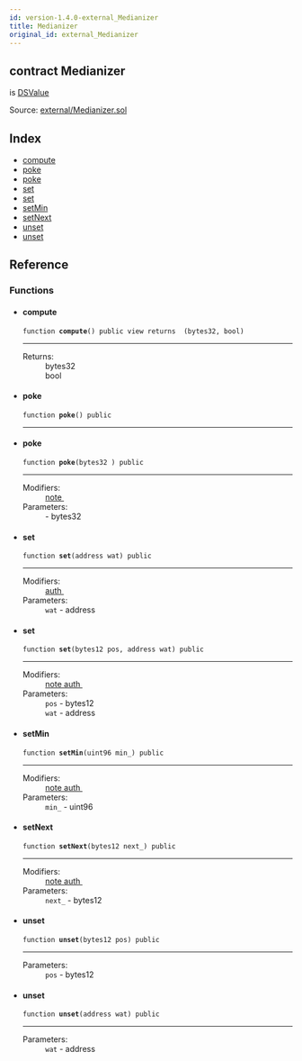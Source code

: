 ```yaml
---
id: version-1.4.0-external_Medianizer
title: Medianizer
original_id: external_Medianizer
---
```


<div class="contract-doc"><div class="contract"><h2 class="contract-header"><span class="contract-kind">contract</span> Medianizer</h2><p class="base-contracts"><span>is</span> <a href="external_Medianizer_DSValue.html">DSValue</a></p><div class="source">Source: <a href="git+https://github.com/PolymathNetwork/polymath-core/blob/v1.4.0/contracts/external/Medianizer.sol" target="_blank">external/Medianizer.sol</a></div></div><div class="index"><h2>Index</h2><ul><li><a href="external_Medianizer.html#compute">compute</a></li><li><a href="external_Medianizer.html#poke">poke</a></li><li><a href="external_Medianizer.html#poke">poke</a></li><li><a href="external_Medianizer.html#set">set</a></li><li><a href="external_Medianizer.html#set">set</a></li><li><a href="external_Medianizer.html#setMin">setMin</a></li><li><a href="external_Medianizer.html#setNext">setNext</a></li><li><a href="external_Medianizer.html#unset">unset</a></li><li><a href="external_Medianizer.html#unset">unset</a></li></ul></div><div class="reference"><h2>Reference</h2><div class="functions"><h3>Functions</h3><ul><li><div class="item function"><span id="compute" class="anchor-marker"></span><h4 class="name">compute</h4><div class="body"><code class="signature">function <strong>compute</strong><span>() </span><span>public </span><span>view </span><span>returns  (bytes32, bool) </span></code><hr/><dl><dt><span class="label-return">Returns:</span></dt><dd>bytes32</dd><dd>bool</dd></dl></div></div></li><li><div class="item function"><span id="poke" class="anchor-marker"></span><h4 class="name">poke</h4><div class="body"><code class="signature">function <strong>poke</strong><span>() </span><span>public </span></code><hr/></div></div></li><li><div class="item function"><span id="poke" class="anchor-marker"></span><h4 class="name">poke</h4><div class="body"><code class="signature">function <strong>poke</strong><span>(bytes32 ) </span><span>public </span></code><hr/><dl><dt><span class="label-modifiers">Modifiers:</span></dt><dd><a href="external_Medianizer_DSNote.html#note">note </a></dd><dt><span class="label-parameters">Parameters:</span></dt><dd><div><code></code> - bytes32</div></dd></dl></div></div></li><li><div class="item function"><span id="set" class="anchor-marker"></span><h4 class="name">set</h4><div class="body"><code class="signature">function <strong>set</strong><span>(address wat) </span><span>public </span></code><hr/><dl><dt><span class="label-modifiers">Modifiers:</span></dt><dd><a href="external_Medianizer_DSAuth.html#auth">auth </a></dd><dt><span class="label-parameters">Parameters:</span></dt><dd><div><code>wat</code> - address</div></dd></dl></div></div></li><li><div class="item function"><span id="set" class="anchor-marker"></span><h4 class="name">set</h4><div class="body"><code class="signature">function <strong>set</strong><span>(bytes12 pos, address wat) </span><span>public </span></code><hr/><dl><dt><span class="label-modifiers">Modifiers:</span></dt><dd><a href="external_Medianizer_DSNote.html#note">note </a><a href="external_Medianizer_DSAuth.html#auth">auth </a></dd><dt><span class="label-parameters">Parameters:</span></dt><dd><div><code>pos</code> - bytes12</div><div><code>wat</code> - address</div></dd></dl></div></div></li><li><div class="item function"><span id="setMin" class="anchor-marker"></span><h4 class="name">setMin</h4><div class="body"><code class="signature">function <strong>setMin</strong><span>(uint96 min_) </span><span>public </span></code><hr/><dl><dt><span class="label-modifiers">Modifiers:</span></dt><dd><a href="external_Medianizer_DSNote.html#note">note </a><a href="external_Medianizer_DSAuth.html#auth">auth </a></dd><dt><span class="label-parameters">Parameters:</span></dt><dd><div><code>min_</code> - uint96</div></dd></dl></div></div></li><li><div class="item function"><span id="setNext" class="anchor-marker"></span><h4 class="name">setNext</h4><div class="body"><code class="signature">function <strong>setNext</strong><span>(bytes12 next_) </span><span>public </span></code><hr/><dl><dt><span class="label-modifiers">Modifiers:</span></dt><dd><a href="external_Medianizer_DSNote.html#note">note </a><a href="external_Medianizer_DSAuth.html#auth">auth </a></dd><dt><span class="label-parameters">Parameters:</span></dt><dd><div><code>next_</code> - bytes12</div></dd></dl></div></div></li><li><div class="item function"><span id="unset" class="anchor-marker"></span><h4 class="name">unset</h4><div class="body"><code class="signature">function <strong>unset</strong><span>(bytes12 pos) </span><span>public </span></code><hr/><dl><dt><span class="label-parameters">Parameters:</span></dt><dd><div><code>pos</code> - bytes12</div></dd></dl></div></div></li><li><div class="item function"><span id="unset" class="anchor-marker"></span><h4 class="name">unset</h4><div class="body"><code class="signature">function <strong>unset</strong><span>(address wat) </span><span>public </span></code><hr/><dl><dt><span class="label-parameters">Parameters:</span></dt><dd><div><code>wat</code> - address</div></dd></dl></div></div></li></ul></div></div></div>
